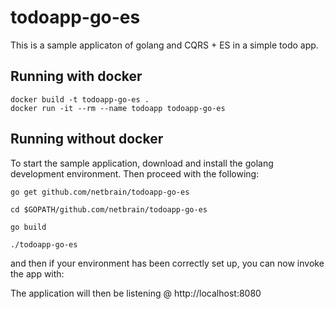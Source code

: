 # todoapp-go-es

This is a sample applicaton of golang and CQRS + ES in a simple todo app. 

## Running with docker

```
docker build -t todoapp-go-es .
docker run -it --rm --name todoapp todoapp-go-es
```

## Running without docker

To start the sample application, download and install the golang development environment. Then proceed with the following:

```
go get github.com/netbrain/todoapp-go-es

cd $GOPATH/github.com/netbrain/todoapp-go-es

go build

./todoapp-go-es
```
and then if your environment has been correctly set up, you can now invoke the app with: 

The application will then be listening @ http://localhost:8080



